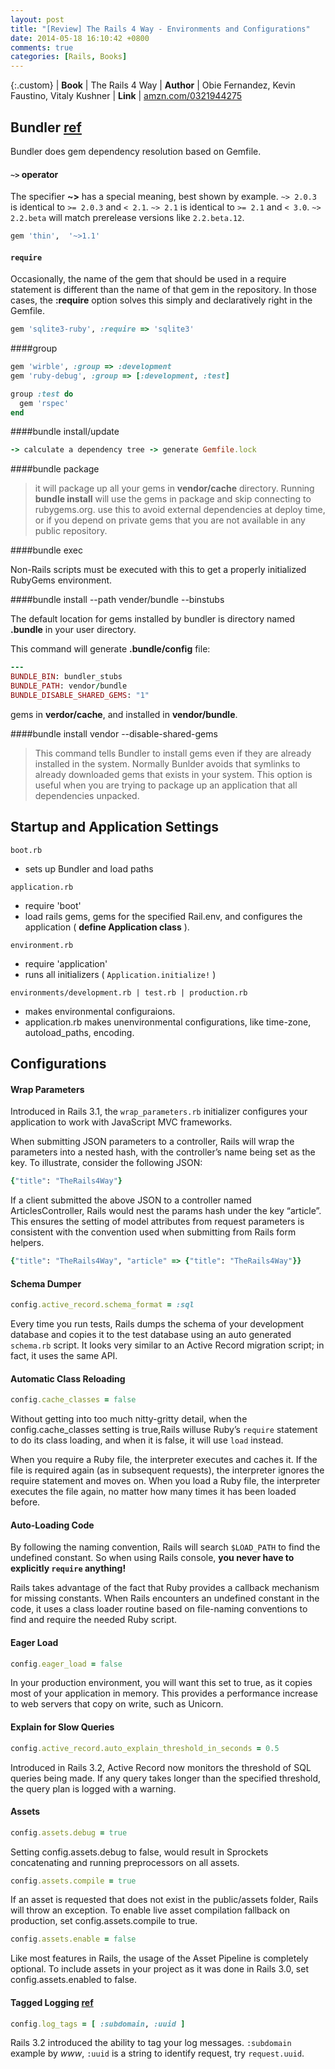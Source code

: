 ```yaml
---
layout: post
title: "[Review] The Rails 4 Way - Environments and Configurations"
date: 2014-05-18 16:10:42 +0800
comments: true
categories: [Rails, Books]
---
```


{:.custom}
| **Book**    | The Rails 4 Way
| **Author**  | Obie Fernandez, Kevin Faustino, Vitaly Kushner
| **Link**    | [amzn.com/0321944275](http://amzn.com/0321944275)


## Bundler [ref](http://bundler.io)

Bundler does gem dependency resolution based on Gemfile.

#### `~>` operator

The specifier **~>** has a special meaning, best shown by example. `~> 2.0.3` is identical to `>= 2.0.3` and `< 2.1`. `~> 2.1` is identical to `>= 2.1` and `< 3.0`. `~> 2.2.beta` will match prerelease versions like `2.2.beta.12`.

``` ruby
gem 'thin',  '~>1.1'
```

#### `require`

Occasionally, the name of the gem that should be used in a require statement is
different than the name of that gem in the repository. In those cases, the **:require**
option solves this simply and declaratively right in the Gemfile.

```ruby
gem 'sqlite3-ruby', :require => 'sqlite3'
```

####group

```ruby
gem 'wirble', :group => :development
gem 'ruby-debug', :group => [:development, :test]

group :test do
  gem 'rspec'
end
```

####bundle install/update

```ruby
-> calculate a dependency tree -> generate Gemfile.lock
```

####bundle package

  > it will package up all your gems in **vendor/cache** directory. Running **bundle install** will use the gems in package and skip connecting to rubygems.org. use this to avoid external dependencies at deploy time, or if you depend on private gems that you are not available in any public repository.

####bundle exec

  Non-Rails scripts must be executed with this to get a properly initialized RubyGems environment.

####bundle install --path vender/bundle --binstubs

The default location for gems installed by bundler is directory named **.bundle** in your user directory.

This command will generate **.bundle/config** file:

```ruby .bundle/config
---
BUNDLE_BIN: bundler_stubs
BUNDLE_PATH: vendor/bundle
BUNDLE_DISABLE_SHARED_GEMS: "1"
```

gems in **verdor/cache**, and installed in **vendor/bundle**.

####bundle install vendor --disable-shared-gems

  > This command tells Bundler to install gems even if they are already installed in the system. Normally Bunlder avoids that symlinks to already downloaded gems that exists in your system. This option is useful when you are trying to package up an application that all dependencies unpacked.


## Startup and Application Settings

`boot.rb`

  - sets up Bundler and load paths

`application.rb`

  - require 'boot'
  - load rails gems, gems for the specified Rail.env, and configures the application ( **define Application class** ).

`environment.rb`

  - require 'application'
  - runs all initializers ( `Application.initialize!` )

`environments/development.rb | test.rb | production.rb`

  - makes environmental configuraions.
  - application.rb makes unenvironmental configurations, like time-zone, autoload_paths, encoding.


## Configurations

#### Wrap Parameters

Introduced in Rails 3.1, the `wrap_parameters.rb` initializer configures your application to work with JavaScript MVC frameworks.

When submitting JSON parameters to a controller, Rails will wrap the parameters into a nested hash, with the controller’s name being set as the key. To illustrate, consider the following JSON:

```ruby
{"title": "TheRails4Way"}
```

If a client submitted the above JSON to a controller named ArticlesController, Rails would nest the params hash under the key “article”. This ensures the setting of model attributes from request parameters is consistent with the convention used when submitting from Rails form helpers.

```ruby
{"title": "TheRails4Way", "article" => {"title": "TheRails4Way"}}
```

#### Schema Dumper

```ruby
config.active_record.schema_format = :sql
```

Every time you run tests, Rails dumps the schema of your development database and copies it to the test database using an auto generated `schema.rb` script. It looks very similar to an Active Record migration script; in fact, it uses the same API.

#### Automatic Class Reloading

```ruby
config.cache_classes = false
```

Without getting into too much nitty-gritty detail, when the config.cache_classes setting is true,Rails willuse Ruby’s `require` statement to do its class loading, and when it is false, it will use `load` instead.

When you require a Ruby file, the interpreter executes and caches it. If the file is required again (as in subsequent requests), the interpreter ignores the require statement and moves on. When you load a Ruby file, the interpreter executes the file again, no matter how many times it has been loaded before.

#### Auto-Loading Code

By following the naming convention, Rails will search `$LOAD_PATH` to find the undefined constant. So when using Rails console, **you never have to explicitly `require` anything!**

Rails takes advantage of the fact that Ruby provides a callback mechanism for missing constants. When Rails encounters an undefined constant in the code, it uses a class loader routine based on file-naming conventions to find and require the needed Ruby script.

#### Eager Load

```ruby
config.eager_load = false
```

In your production environment, you will want this set to true, as it copies most of your application in memory. This provides a performance increase to web servers that copy on write, such as Unicorn.


#### Explain for Slow Queries

```ruby
config.active_record.auto_explain_threshold_in_seconds = 0.5
```

Introduced in Rails 3.2, Active Record now monitors the threshold of SQL queries being made. If any query takes longer than the specified threshold, the query plan is logged with a warning.


#### Assets

```ruby
config.assets.debug = true
```

Setting config.assets.debug to false, would result in Sprockets concatenating and running preprocessors on all assets.

```ruby
config.assets.compile = true
```

If an asset is requested that does not exist in the public/assets folder, Rails will throw an exception. To enable live asset compilation fallback on production, set config.assets.compile to true.

```ruby
config.assets.enable = false
```

Like most features in Rails, the usage of the Asset Pipeline is completely optional. To include assets in your project as it was done in Rails 3.0, set config.assets.enabled to false.

#### Tagged Logging [ref](http://arun.im/2011/x-request-id-tracking-taggedlogging-rails)

```ruby
config.log_tags = [ :subdomain, :uuid ]
```

Rails 3.2 introduced the ability to tag your log messages. `:subdomain` example by *www*, `:uuid` is a string to identify request, try `request.uuid`.
